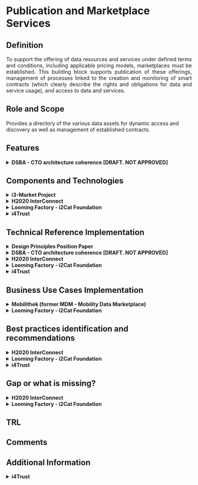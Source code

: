 # Publication and Marketplace Services
## Definition
<div align="justify">To support the offering of data resources and services under defined terms and conditions, including applicable pricing models, marketplaces must be established. This building block supports publication of these offerings, management of processes linked to the creation and monitoring of smart contracts (which clearly describe the rights and obligations for data and service usage), and access to data and services. </div> 

## Role and Scope
<div allign="justify">Provides a directory of the various data assets for dynamic access and discovery as well as management of established contracts.</div>

## Features 
<details>
  <summary><strong>DSBA - CTO architecture coherence [DRAFT. NOT APPROVED]</strong></summary>
  
- Publication and Query
- Standard information model and supporting APIs for the implementation of data marketplace services
- Backend components implementing marketplace services
- Data Catalogue / Publication functions to publish data resources which can be found via metadata and are connected with marketplace
- (Portal) Public marketplace human readable information and marketing things, landing page,...

</details>
  
## Components and Technologies
<details>
  <summary><strong>i3-Market Project</strong></summary>
  
- DSA/DPA Smart Contract
</details>

<details>
  <summary><strong>H2020 InterConnect</strong></summary>
  
- <div align="justify">In the InterConnect Semantic Interoperability Framework (SIF) we build a custom marketplace web application to cater for our needs. It provides a repository of interoperable services in which users (other service owners) can use to navigate and interface with. Onboarding and acquiring access to the resources is also done via this marketplace.</div>
</details>


<details>
  <summary><strong>Looming Factory - i2Cat Foundation</strong></summary>
  
- <div align="justify">For this App Store, we extended the Open Source project available on the IDSA Git Hub repository. We instantiated an App Store using containerization technologies (Docker) and implemented it with Java and Spring Boot. We also extended the App Store with a user-friendly frontend using React.</div>

</details>

<details>
  <summary><strong>i4Trust</strong></summary>
  
i4Trust incorporates marketplace services relying on TM Forum Open API recommendations: 
  - Product/Service/Resource Catalog Management (including Product/Service/Resource Specifications): TMF620, TMF633, TMF634
  - Product/Service/Resource Ordering Management: TMF622, TMF641, TMF652
  - Product/Service/Resource Inventory Management: TMF637, TMF638, TMF639
  - Usage Management: TMF635
  - Party Management: TMF632
  - Customer Management: TMF629
  - Account Management: TMF666

Data sets associated to Data access services can be published through Publication Portals and services following W3C DCAT and EU DCAT-AP recommendations.

</details>

## Technical Reference Implementation
<details>
  <summary><strong>Design Principles Position Paper</strong></summary>
  
<div align="justify">A data space user queries the data resources publication platform on specific data assets (e.g. based on content, theme, industry, etc.). Upon selecting the dataset she/he wants to access, she/he receives a link (e.g. an URL) to the dataset chosen.</div>
  
</details>

<details>
  <summary><strong>DSBA - CTO architecture coherence [DRAFT. NOT APPROVED]</strong></summary>
  Simplified version of model specified by TM Forum:
  
  <img src="images/Marketservices_TM_Forum_APIs.png" width="640" align="center"></br>
</details>

<details>
  <summary><strong>H2020 InterConnect</strong></summary>
  
  <div align="justify">Since this is custom tool, we applied interConnect's reference architecture, providing a tool for the owners of a digital service to engage with the ecosystem and through their first interaction with the SIF, understand how make their services interoperable.</div>
</details>

<details>
  <summary><strong>Looming Factory - i2Cat Foundation</strong></summary>
  
<div align="justify">The App Store is based on the IDS-RAM 3.0 and its Open Source implementations.</div>

</details>

<details>
  <summary><strong>i4Trust</strong></summary>
  
  - An [open source implementation of marketplace functions](https://github.com/FIWARE-TMForum/Business-API-Ecosystem) compliant with TM Forum recommendations can be found in the FIWARE Catalogue, concretely in connection to the BAE component.
  - Data sets associated to data access services offered through the marketplace can be published on CKAN publication portals supporting the CKAN extensions available in the [FIWARE Catalogue](https://github.com/conwetlab/FIWARE-CKAN-Extensions). They can also be published through the [Idra FIWARE component](https://github.com/OPSILab/Idra).

</details>

## Business Use Cases Implementation
<details>
  <summary><strong>Mobilithek (former MDM - Mobility Data Marketplace)</strong></summary>
  
<div align="justify">Traffic and mobility data are becoming the raw material for multimodality, automated and connected driving, and other future solutions. <a href="https://www.mdm-portal.de/?lang=en">MDM</a> offers suppliers and users of mobility to share, search and subscribe to traffic-relevant online data (traffic flows, traffic jams, road works, mobility options, parking facilities and more). The MDM is continuously working to make as much mobility data as possible accessible, across different means of transport, network elements and actors.</div>
 
</details>

<details>
  <summary><strong>Looming Factory - i2Cat Foundation</strong></summary>
  
<div align="justify">The use case behind the App Store is offering specialized third-parties the possibility to publish Data Analysis and AI applications that can be reutilized by multiple interested users, specifically in the Industry 4.0 sector. During the life of the project, 2 - 3 applications will be implemented and made available in the App Store to be used by the industrial partner of the project.</div>

</details>

## Best practices identification and recommendations

<details>
  <summary><strong>H2020 InterConnect</strong></summary>
  
  - We relied in the SPPs devices within interconnect, detailed in the [Identity Management file](./identity_management.md).
</details>

<details>
  <summary><strong>Looming Factory - i2Cat Foundation</strong></summary>
  
- <div align="justify">The harmonization of the technical requirements to deploy Data Apps between an App Store and the corresponding Connectors is crucial.</div>

</details>

<details>
  <summary><strong>i4Trust</strong></summary>
  
  - Adoption of standard APIs for the management of the lifecycle of Products (implemented as Services and underlying Resources) and Product Offerings is key to enable monetization of data services.
  - Marketplace functions should not only be focused on data sets but data (access and processing/app) services.  Indeed, data sets can be seen as the result of invoking data access services.

</details>

## Gap or what is missing?

<details>
  <summary><strong>H2020 InterConnect</strong></summary>
  
  - The Data usage account building block should enforce the rewards for data owners and an expedite approach for cross-domain, implying interactions with multiple data-spaces and particularly when using distinct reference implementations of the components.
</details>

<details>
  <summary><strong>Looming Factory - i2Cat Foundation</strong></summary>
  
- <div align="justify">The certification and validation process of the Apps before being published in the App Store is an ongoing topic. More automatic checks can be added to the App Store to filter out malicious Apps, as well as an optional manual certification process to guarantee the correct functioning of the app.</div>
- <div align="justify">The App Store still seems to not be easily accessible by non-technical users, considering the necessary steps that need to be done to download, negotiaite and deploy a Data App in a Connector. This process can be made easier by expanding the App Store's UI to allow for more complete actions by the interested users.</div>

</details>

## TRL

## Comments

## Additional Information

<details>
  <summary><strong>i4Trust</strong></summary>
  
Data Publication and Data Services Marketplace functions should be separated in different building blocks, the former supporting DCAT standards while Data Services Marketplace functions should rely on TM Forum recommendations. Taxonomy of building blocks in this pillar may be:
- Meta data and data sets Publication and Discovery
- Data Services Marketplaces
- Data usage accounting

</details>
